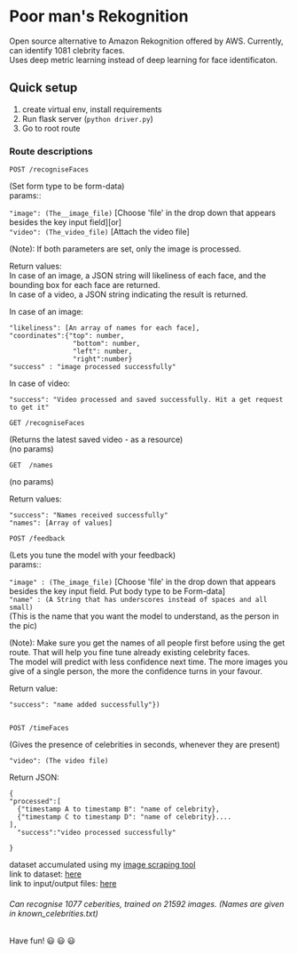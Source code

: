 # Poor man's Rekognition

Open source alternative to Amazon Rekognition offered by AWS. Currently, can identify 1081 clebrity faces.  
Uses deep metric learning instead of deep learning for face identificaton.

## Quick setup

1. create virtual env, install requirements
2. Run flask server (`python driver.py`)
3. Go to root route

### Route descriptions

```
POST /recogniseFaces
```

(Set form type to be form-data)  
params::

`"image": (The__image_file)` [Choose 'file' in the drop down that appears besides the key input field][or]  
`"video": (The_video_file)` [Attach the video file]

(Note): If both parameters are set, only the image is processed.

Return values:  
In case of an image, a JSON string will likeliness of each face, and the bounding box for each face are returned.  
In case of a video, a JSON string indicating the result is returned.

In case of an image:

```
"likeliness": [An array of names for each face],
"coordinates":{"top": number,
                "bottom": number,
                "left": number,
                "right":number}
"success" : "image processed successfully"

```

In case of video:

```
"success": "Video processed and saved successfully. Hit a get request to get it"
```

```
GET /recogniseFaces
```

(Returns the latest saved video - as a resource)  
(no params)

```
GET  /names
```

(no params)

Return values:

```
"success": "Names received successfully"
"names": [Array of values]

```

```
POST /feedback
```

(Lets you tune the model with your feedback)  
params::

`"image" : (The_image_file)` [Choose 'file' in the drop down that appears besides the key input field. Put body type to be Form-data]  
`"name" : (A String that has underscores instead of spaces and all small)`  
 (This is the name that you want the model to understand, as the person in the pic)

(Note): Make sure you get the names of all people first before using the get route. That will help you fine tune already existing celebrity faces.  
The model will predict with less confidence next time. The more images you give of a single person, the more the confidence turns in your favour.

Return value:

```
"success": "name added successfully"})


```

```
POST /timeFaces
```

(Gives the presence of celebrities in seconds, whenever they are present)

```
"video": (The video file)
```

Return JSON:

```
{
"processed":[
  {"timestamp A to timestamp B": "name of celebrity},
  {"timestamp C to timestamp D": "name of celebrity}....
],
  "success":"video processed successfully"

}
```

dataset accumulated using my [image scraping tool](https://github.com/gigatesseract/GImageScrape)  
link to dataset: [here](https://drive.google.com/open?id=1NpuNBH6FNwPTXpxxPZ-xbqh3YhowcbF5)  
link to input/output files: [here](https://drive.google.com/open?id=1n7_gZiYdT1nfJMj-oUqMKrORQtMCle1v)

###### Can recognise 1077 ceberities, trained on 21592 images. (Names are given in known_celebrities.txt)

Have fun! :smiley: :smiley: :smiley:
